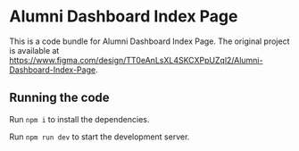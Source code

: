 
  # Alumni Dashboard Index Page

  This is a code bundle for Alumni Dashboard Index Page. The original project is available at https://www.figma.com/design/TT0eAnLsXL4SKCXPpUZql2/Alumni-Dashboard-Index-Page.

  ## Running the code

  Run `npm i` to install the dependencies.

  Run `npm run dev` to start the development server.
  